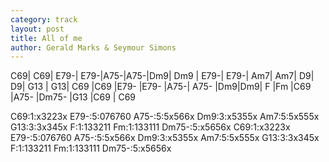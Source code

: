 ```yaml
---
category: track
layout: post
title: All of me
author: Gerald Marks & Seymour Simons
---
```


<canvas class="chords"  markdown="0">C69| C69| E79-| E79-|A75-|A75-|Dm9| Dm9 |
E79-| E79-| Am7| Am7| D9| D9| G13 | G13|
C69 |C69 |E79- |E79- |A75-| A75- |Dm9|Dm9|
 F |Fm |C69 |A75- |Dm75- |G13 |C69 | C69 </canvas>


<div markdown="0">
<canvas class="diagram"  >C69:1:x3223x</canvas>
<canvas class="diagram"  >E79-:5:076760</canvas>
<canvas class="diagram"  >A75-:5:5x566x</canvas>
<canvas class="diagram"  >Dm9:3:x5355x</canvas>
<canvas class="diagram"  >Am7:5:5x555x</canvas>
<canvas class="diagram"  >G13:3:3x345x</canvas>
<canvas class="diagram"  >F:1:133211</canvas>
<canvas class="diagram"  >Fm:1:133111</canvas>
<canvas class="diagram"  >Dm75-:5:x5656x</canvas>
<canvas class="diagram"  >C69:1:x3223x</canvas>
<canvas class="diagram"  >E79-:5:076760</canvas>
<canvas class="diagram"  >A75-:5:5x566x</canvas>
<canvas class="diagram"  >Dm9:3:x5355x</canvas>
<canvas class="diagram"  >Am7:5:5x555x</canvas>
<canvas class="diagram"  >G13:3:3x345x</canvas>
<canvas class="diagram"  >F:1:133211</canvas>
<canvas class="diagram"  >Fm:1:133111</canvas>
<canvas class="diagram"  >Dm75-:5:x5656x</canvas>
</div>

